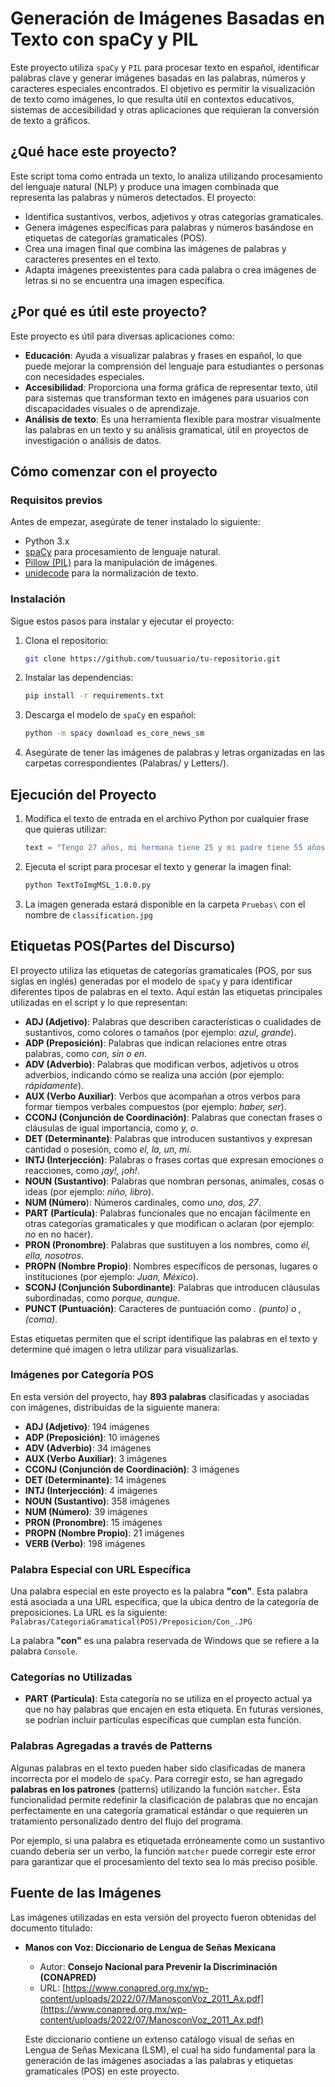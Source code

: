 # Generación de Imágenes Basadas en Texto con spaCy y PIL

Este proyecto utiliza `spaCy` y `PIL` para procesar texto en español, identificar palabras clave y generar imágenes basadas en las palabras, números y caracteres especiales encontrados. El objetivo es permitir la visualización de texto como imágenes, lo que resulta útil en contextos educativos, sistemas de accesibilidad y otras aplicaciones que requieran la conversión de texto a gráficos.

## ¿Qué hace este proyecto?

Este script toma como entrada un texto, lo analiza utilizando procesamiento del lenguaje natural (NLP) y produce una imagen combinada que representa las palabras y números detectados. El proyecto:

- Identifica sustantivos, verbos, adjetivos y otras categorías gramaticales.
- Genera imágenes específicas para palabras y números basándose en etiquetas de categorías gramaticales (POS).
- Crea una imagen final que combina las imágenes de palabras y caracteres presentes en el texto.
- Adapta imágenes preexistentes para cada palabra o crea imágenes de letras si no se encuentra una imagen específica.

## ¿Por qué es útil este proyecto?

Este proyecto es útil para diversas aplicaciones como:

- **Educación**: Ayuda a visualizar palabras y frases en español, lo que puede mejorar la comprensión del lenguaje para estudiantes o personas con necesidades especiales.
- **Accesibilidad**: Proporciona una forma gráfica de representar texto, útil para sistemas que transforman texto en imágenes para usuarios con discapacidades visuales o de aprendizaje.
- **Análisis de texto**: Es una herramienta flexible para mostrar visualmente las palabras en un texto y su análisis gramatical, útil en proyectos de investigación o análisis de datos.

## Cómo comenzar con el proyecto

### Requisitos previos

Antes de empezar, asegúrate de tener instalado lo siguiente:

- Python 3.x
- [spaCy](https://spacy.io/) para procesamiento de lenguaje natural.
- [Pillow (PIL)](https://python-pillow.org/) para la manipulación de imágenes.
- [unidecode](https://pypi.org/project/Unidecode/) para la normalización de texto.
  
### Instalación

Sigue estos pasos para instalar y ejecutar el proyecto:

1. Clona el repositorio:
   ```bash
   git clone https://github.com/tuusuario/tu-repositorio.git
2. Instalar las dependencias:
    ```bash
    pip install -r requirements.txt
3. Descarga el modelo de `spaCy` en español:
    ```bash 
    python -m spacy download es_core_news_sm
4. Asegúrate de tener las imágenes de palabras y letras organizadas en las carpetas correspondientes (Palabras/ y Letters/).

## Ejecución del Proyecto
1. Modifica el texto de entrada en el archivo Python por cualquier frase que quieras utilizar:
    ```python 
    text = "Tengo 27 años, mi hermana tiene 25 y mi padre tiene 55 años"
2. Ejecuta el script para procesar el texto y generar la imagen final:
    ```bash
    python TextToImgMSL_1.0.0.py
3. La imagen generada estará disponible en la carpeta `Pruebas\` con el nombre de `classification.jpg`

## Etiquetas POS(Partes del Discurso)

El proyecto utiliza las etiquetas de categorías gramaticales (POS, por sus siglas en inglés) generadas por el modelo de `spaCy` y para identificar diferentes tipos de palabras en el texto. Aquí están las etiquetas principales utilizadas en el script y lo que representan:

- **ADJ (Adjetivo)**: Palabras que describen características o cualidades de sustantivos, como colores o tamaños (por ejemplo: *azul, grande*).
- **ADP (Preposición)**: Palabras que indican relaciones entre otras palabras, como *con, sin o en*.
- **ADV (Adverbio)**: Palabras que modifican verbos, adjetivos u otros adverbios, indicando cómo se realiza una acción (por ejemplo: *rápidamente*).
- **AUX (Verbo Auxiliar)**: Verbos que acompañan a otros verbos para formar tiempos verbales compuestos (por ejemplo: *haber, ser*).
- **CCONJ (Conjunción de Coordinación)**: Palabras que conectan frases o cláusulas de igual importancia, como *y, o*.
- **DET (Determinante)**: Palabras que introducen sustantivos y expresan cantidad o posesión, como *el, la, un, mi*.
- **INTJ (Interjección)**: Palabras o frases cortas que expresan emociones o reacciones, como *¡ay!, ¡oh!*.
- **NOUN (Sustantivo)**: Palabras que nombran personas, animales, cosas o ideas (por ejemplo: *niño, libro*).
- **NUM (Número**): Números cardinales, como *uno, dos, 27*.
- **PART (Partícula)**: Palabras funcionales que no encajan fácilmente en otras categorías gramaticales y que modifican o aclaran (por ejemplo: *no* en no hacer).
- **PRON (Pronombre)**: Palabras que sustituyen a los nombres, como *él, ella, nosotros*.
- **PROPN (Nombre Propio)**: Nombres específicos de personas, lugares o instituciones (por ejemplo: *Juan, México*).
- **SCONJ (Conjunción Subordinante)**: Palabras que introducen cláusulas subordinadas, como *porque, aunque*.
- **PUNCT (Puntuación)**: Caracteres de puntuación como *. (punto) o , (coma)*.

Estas etiquetas permiten que el script identifique las palabras en el texto y determine qué imagen o letra utilizar para visualizarlas.

### Imágenes por Categoría POS

En esta versión del proyecto, hay **893 palabras** clasificadas y asociadas con imágenes, distribuidas de la siguiente manera:

- **ADJ (Adjetivo)**: 194 imágenes
- **ADP (Preposición)**: 10 imágenes
- **ADV (Adverbio)**: 34 imágenes
- **AUX (Verbo Auxiliar)**: 3 imágenes
- **CCONJ (Conjunción de Coordinación)**: 3 imágenes
- **DET (Determinante)**: 14 imágenes
- **INTJ (Interjección)**: 4 imágenes
- **NOUN (Sustantivo)**: 358 imágenes
- **NUM (Número)**: 39 imágenes
- **PRON (Pronombre)**: 15 imágenes
- **PROPN (Nombre Propio)**: 21 imágenes
- **VERB (Verbo)**: 198 imágenes

### Palabra Especial con URL Específica
Una palabra especial en este proyecto es la palabra **"con"**. Esta palabra está asociada a una URL específica, que la ubica dentro de la categoría de preposiciones. La URL es la siguiente: 
`Palabras/CategoriaGramatical(POS)/Preposicion/Con_.JPG`

La palabra **"con"** es una palabra reservada de Windows que se refiere a la palabra `Console`.

### Categorías no Utilizadas
- **PART (Partícula)**: Esta categoría no se utiliza en el proyecto actual ya que no hay palabras que encajen en esta etiqueta. En futuras versiones, se podrían incluir partículas específicas que cumplan esta función.

### Palabras Agregadas a través de Patterns

Algunas palabras en el texto pueden haber sido clasificadas de manera incorrecta por el modelo de `spaCy`. Para corregir esto, se han agregado **palabras en los patrones** (patterns) utilizando la función `matcher`. Esta funcionalidad permite redefinir la clasificación de palabras que no encajan perfectamente en una categoría gramatical estándar o que requieren un tratamiento personalizado dentro del flujo del programa.

Por ejemplo, si una palabra es etiquetada erróneamente como un sustantivo cuando debería ser un verbo, la función `matcher` puede corregir este error para garantizar que el procesamiento del texto sea lo más preciso posible.

## Fuente de las Imágenes

Las imágenes utilizadas en esta versión del proyecto fueron obtenidas del documento titulado:

- **Manos con Voz: Diccionario de Lengua de Señas Mexicana**  
    - Autor: **Consejo Nacional para Prevenir la Discriminación (CONAPRED)**  
    - URL: [https://www.conapred.org.mx/wp-content/uploads/2022/07/ManosconVoz_2011_Ax.pdf](https://www.conapred.org.mx/wp-content/uploads/2022/07/ManosconVoz_2011_Ax.pdf)

    Este diccionario contiene un extenso catálogo visual de señas en Lengua de Señas Mexicana (LSM), el cual ha sido fundamental para la generación de las imágenes asociadas a las palabras y etiquetas gramaticales (POS) en este proyecto.
